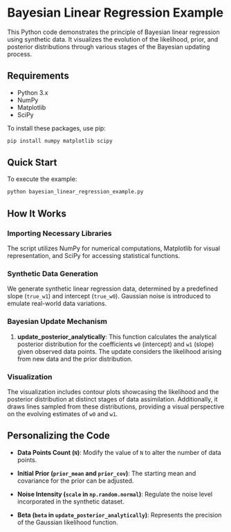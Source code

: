 # Bayesian Linear Regression Example

This Python code demonstrates the principle of Bayesian linear regression using synthetic data. It visualizes the evolution of the likelihood, prior, and posterior distributions through various stages of the Bayesian updating process.

## Requirements

- Python 3.x
- NumPy
- Matplotlib
- SciPy

To install these packages, use pip:

```bash
pip install numpy matplotlib scipy
```

## Quick Start

To execute the example:

```bash
python bayesian_linear_regression_example.py
```

## How It Works

### Importing Necessary Libraries

The script utilizes NumPy for numerical computations, Matplotlib for visual representation, and SciPy for accessing statistical functions.

### Synthetic Data Generation

We generate synthetic linear regression data, determined by a predefined slope (`true_w1`) and intercept (`true_w0`). Gaussian noise is introduced to emulate real-world data variations.

### Bayesian Update Mechanism

1. **update_posterior_analytically**: This function calculates the analytical posterior distribution for the coefficients `w0` (intercept) and `w1` (slope) given observed data points. The update considers the likelihood arising from new data and the prior distribution.

### Visualization

The visualization includes contour plots showcasing the likelihood and the posterior distribution at distinct stages of data assimilation. Additionally, it draws lines sampled from these distributions, providing a visual perspective on the evolving estimates of `w0` and `w1`.

## Personalizing the Code

- **Data Points Count (`N`)**: Modify the value of `N` to alter the number of data points.
  
- **Initial Prior (`prior_mean` and `prior_cov`)**: The starting mean and covariance for the prior can be adjusted.

- **Noise Intensity (`scale` in `np.random.normal`)**: Regulate the noise level incorporated in the synthetic dataset.

- **Beta (`beta` in `update_posterior_analytically`)**: Represents the precision of the Gaussian likelihood function.
